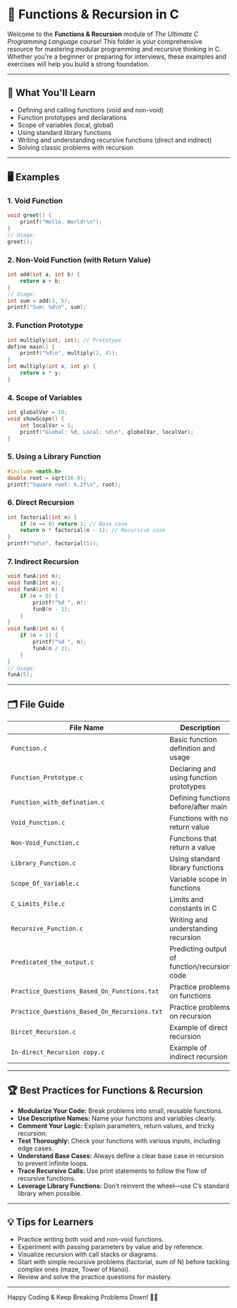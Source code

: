 # 🧩 Functions & Recursion in C

Welcome to the **Functions & Recursion** module of _The Ultimate C Programming Language_ course! This folder is your comprehensive resource for mastering modular programming and recursive thinking in C. Whether you're a beginner or preparing for interviews, these examples and exercises will help you build a strong foundation.

---

## 🎯 What You'll Learn

- Defining and calling functions (void and non-void)
- Function prototypes and declarations
- Scope of variables (local, global)
- Using standard library functions
- Writing and understanding recursive functions (direct and indirect)
- Solving classic problems with recursion

---

## 🖥️ Examples

### 1. Void Function

```c
void greet() {
    printf("Hello, World!\n");
}
// Usage:
greet();
```

### 2. Non-Void Function (with Return Value)

```c
int add(int a, int b) {
    return a + b;
}
// Usage:
int sum = add(3, 5);
printf("Sum: %d\n", sum);
```

### 3. Function Prototype

```c
int multiply(int, int); // Prototype
define main() {
    printf("%d\n", multiply(2, 4));
}
int multiply(int x, int y) {
    return x * y;
}
```

### 4. Scope of Variables

```c
int globalVar = 10;
void showScope() {
    int localVar = 5;
    printf("Global: %d, Local: %d\n", globalVar, localVar);
}
```

### 5. Using a Library Function

```c
#include <math.h>
double root = sqrt(16.0);
printf("Square root: %.2f\n", root);
```

### 6. Direct Recursion

```c
int factorial(int n) {
    if (n == 0) return 1; // Base case
    return n * factorial(n - 1); // Recursive case
}
printf("%d\n", factorial(5));
```

### 7. Indirect Recursion

```c
void funA(int n);
void funB(int n);
void funA(int n) {
    if (n > 0) {
        printf("%d ", n);
        funB(n - 1);
    }
}
void funB(int n) {
    if (n > 1) {
        printf("%d ", n);
        funA(n / 2);
    }
}
// Usage:
funA(5);
```

---

## 🗂️ File Guide

| File Name                              | Description                                      |
|----------------------------------------|--------------------------------------------------|
| `Function.c`                          | Basic function definition and usage               |
| `Function_Prototype.c`                 | Declaring and using function prototypes           |
| `Function_with_defination.c`           | Defining functions before/after main              |
| `Void_Function.c`                      | Functions with no return value                    |
| `Non-Void_Function.c`                  | Functions that return a value                     |
| `Library_Function.c`                   | Using standard library functions                  |
| `Scope_Of_Variable.c`                  | Variable scope in functions                       |
| `C_Limits_File.c`                      | Limits and constants in C                         |
| `Recursive_Function.c`                 | Writing and understanding recursion               |
| `Predicated_the_output.c`              | Predicting output of function/recursion code      |
| `Practice_Questions_Based_On_Functions.txt` | Practice problems on functions               |
| `Practice_Questions_Based_On_Recursions.txt`| Practice problems on recursion                |
| `Dircet_Recursion.c`                   | Example of direct recursion                       |
| `In-direct_Recursion copy.c`           | Example of indirect recursion                     |

---

## 🏆 Best Practices for Functions & Recursion

- **Modularize Your Code:** Break problems into small, reusable functions.
- **Use Descriptive Names:** Name your functions and variables clearly.
- **Comment Your Logic:** Explain parameters, return values, and tricky recursion.
- **Test Thoroughly:** Check your functions with various inputs, including edge cases.
- **Understand Base Cases:** Always define a clear base case in recursion to prevent infinite loops.
- **Trace Recursive Calls:** Use print statements to follow the flow of recursive functions.
- **Leverage Library Functions:** Don’t reinvent the wheel—use C’s standard library when possible.

---

## 💡 Tips for Learners

- Practice writing both void and non-void functions.
- Experiment with passing parameters by value and by reference.
- Visualize recursion with call stacks or diagrams.
- Start with simple recursive problems (factorial, sum of N) before tackling complex ones (maze, Tower of Hanoi).
- Review and solve the practice questions for mastery.

---

Happy Coding & Keep Breaking Problems Down! 🧠✨
